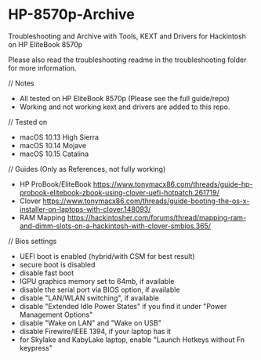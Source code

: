 # HP-8570p-Archive
Troubleshooting and Archive with Tools, KEXT and Drivers for Hackintosh on HP EliteBook 8570p

Please also read the troubleshooting readme in the troubleshooting folder for more information. 

// Notes
* All tested on HP EliteBook 8570p (Please see the full guide/repo)
* Working and not working kext and drivers are added to this repo. 

// Tested on
* macOS 10.13 High Sierra
* macOS 10.14 Mojave
* macOS 10.15 Catalina

// Guides (Only as References, not fully working)
* HP ProBook/EliteBook https://www.tonymacx86.com/threads/guide-hp-probook-elitebook-zbook-using-clover-uefi-hotpatch.261719/
* Clover https://www.tonymacx86.com/threads/guide-booting-the-os-x-installer-on-laptops-with-clover.148093/
* RAM Mapping https://hackintosher.com/forums/thread/mapping-ram-and-dimm-slots-on-a-hackintosh-with-clover-smbios.365/

// Bios settings
- UEFI boot is enabled (hybrid/with CSM for best result)
- secure boot is disabled
- disable fast boot
- IGPU graphics memory set to 64mb, if available
- disable the serial port via BIOS option, if available
- disable "LAN/WLAN switching", if available
- disable "Extended Idle Power States" if you find it under "Power Management Options"
- disable "Wake on LAN" and "Wake on USB"
- disable Firewire/IEEE 1394, if your laptop has it
- for Skylake and KabyLake laptop, enable "Launch Hotkeys without Fn keypress"
